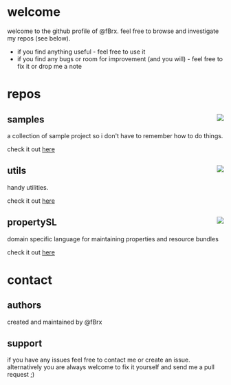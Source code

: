 # welcome

welcome to the github profile of @fBrx. feel free to browse and investigate my repos (see below). 
* if you find anything useful - feel free to use it
* if you find any bugs or room for improvement (and you will) - feel free to fix it or drop me a note

# repos

## samples [<img align="right" src="https://travis-ci.org/fBrx/samples.png">](https://travis-ci.org/fBrx/samples)
a collection of sample project so i don't have to remember how to do things.

check it out [here](http://fbrx.github.io/samples)

## utils [<img align="right" src="https://travis-ci.org/fBrx/samples.png">](https://travis-ci.org/fBrx/utils)
handy utilities. 

check it out [here](http://fbrx.github.io/utils)

## propertySL [<img align="right" src="https://travis-ci.org/fBrx/propertySL.png">](https://travis-ci.org/fBrx/propertySL)
domain specific language for maintaining properties and resource bundles 

check it out [here](http://fbrx.github.io/propertySL)

# contact

## authors
created and maintained by @fBrx

## support
if you have any issues feel free to contact me or create an issue. alternatively you are always welcome to fix it yourself and send me a pull request ;)
